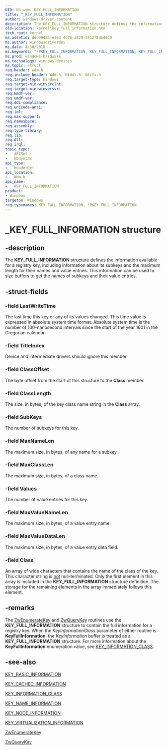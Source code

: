 ```yaml
---
UID: NS:wdm._KEY_FULL_INFORMATION
title: "_KEY_FULL_INFORMATION"
author: windows-driver-content
description: The KEY_FULL_INFORMATION structure defines the information available for a registry key, including information about its subkeys and the maximum length for their names and value entries.
old-location: kernel\key_full_information.htm
tech.root: kernel
ms.assetid: dd099435-e3e3-4d78-a829-0f12f2db46d9
ms.author: windowsdriverdev
ms.date: 4/30/2018
ms.keywords: "*PKEY_FULL_INFORMATION, KEY_FULL_INFORMATION, KEY_FULL_INFORMATION structure [Kernel-Mode Driver Architecture], PKEY_FULL_INFORMATION, PKEY_FULL_INFORMATION structure pointer [Kernel-Mode Driver Architecture], _KEY_FULL_INFORMATION, kernel.key_full_information, kstruct_c_1b9700b5-eedf-4f0f-8b73-bf4b9cfa0ccd.xml, wdm/KEY_FULL_INFORMATION, wdm/PKEY_FULL_INFORMATION"
ms.prod: windows-hardware
ms.technology: windows-devices
ms.topic: struct
req.header: wdm.h
req.include-header: Wdm.h, Ntddk.h, Ntifs.h
req.target-type: Windows
req.target-min-winverclnt: 
req.target-min-winversvr: 
req.kmdf-ver: 
req.umdf-ver: 
req.ddi-compliance: 
req.unicode-ansi: 
req.idl: 
req.max-support: 
req.namespace: 
req.assembly: 
req.type-library: 
req.lib: 
req.dll: 
req.irql: 
topic_type:
-	APIRef
-	kbSyntax
api_type:
-	HeaderDef
api_location:
-	Wdm.h
api_name:
-	KEY_FULL_INFORMATION
product:
- Windows
targetos: Windows
req.typenames: KEY_FULL_INFORMATION, *PKEY_FULL_INFORMATION
---
```


# _KEY_FULL_INFORMATION structure


## -description


The <b>KEY_FULL_INFORMATION</b> structure defines the information available for a registry key, including information about its subkeys and the maximum length for their names and value entries. This information can be used to size buffers to get the names of subkeys and their value entries.


## -struct-fields




### -field LastWriteTime

The last time this key or any of its values changed. This time value is expressed in absolute system time format. Absolute system time is the number of 100-nanosecond intervals since the start of the year 1601 in the Gregorian calendar.


### -field TitleIndex

Device and intermediate drivers should ignore this member.


### -field ClassOffset

The byte offset from the start of this structure to the <b>Class</b> member.


### -field ClassLength

The size, in bytes, of the key class name string in the <b>Class</b> array.


### -field SubKeys

The number of subkeys for this key.


### -field MaxNameLen

The maximum size, in bytes, of any name for a subkey.


### -field MaxClassLen

The maximum size, in bytes, of a class name.


### -field Values

The number of value entries for this key.


### -field MaxValueNameLen

The maximum size, in bytes, of a value entry name.


### -field MaxValueDataLen

The maximum size, in bytes, of a value entry data field.


### -field Class

An array of wide characters that contains the name of the class of the key. This character string is <u>not</u> null-terminated. Only the first element in this array is included in the <b>KEY_FULL_INFORMATION</b> structure definition. The storage for the remaining elements in the array immediately follows this element.


## -remarks



The <a href="https://msdn.microsoft.com/library/windows/hardware/ff566447">ZwEnumerateKey</a> and <a href="https://msdn.microsoft.com/library/windows/hardware/ff567060">ZwQueryKey</a> routines use the <b>KEY_FULL_INFORMATION</b> structure to contain the full information for a registry key. When the <i>KeyInformationClass</i> parameter of either routine is <b>KeyFullInformation</b>, the <i>KeyInformation</i> buffer is treated as a <b>KEY_FULL_INFORMATION</b> structure.  For more information about the <b>KeyFullInformation</b> enumeration value, see <a href="https://msdn.microsoft.com/library/windows/hardware/ff553373">KEY_INFORMATION_CLASS</a>.




## -see-also




<a href="https://msdn.microsoft.com/library/windows/hardware/ff553355">KEY_BASIC_INFORMATION</a>



<a href="https://msdn.microsoft.com/library/windows/hardware/ff553358">KEY_CACHED_INFORMATION</a>



<a href="https://msdn.microsoft.com/library/windows/hardware/ff553373">KEY_INFORMATION_CLASS</a>



<a href="https://msdn.microsoft.com/library/windows/hardware/ff553381">KEY_NAME_INFORMATION</a>



<a href="https://msdn.microsoft.com/library/windows/hardware/ff553392">KEY_NODE_INFORMATION</a>



<a href="https://msdn.microsoft.com/library/windows/hardware/ff554221">KEY_VIRTUALIZATION_INFORMATION</a>



<a href="https://msdn.microsoft.com/library/windows/hardware/ff566447">ZwEnumerateKey</a>



<a href="https://msdn.microsoft.com/library/windows/hardware/ff567060">ZwQueryKey</a>
 

 

